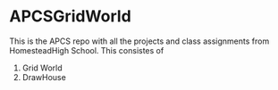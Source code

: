 # APCSGridWorld
This is the APCS repo with all the projects and class assignments from HomesteadHigh School. 
This consistes of 
1) Grid World
2) DrawHouse 
